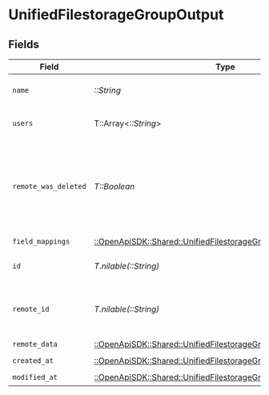 # UnifiedFilestorageGroupOutput


## Fields

| Field                                                                                                                                 | Type                                                                                                                                  | Required                                                                                                                              | Description                                                                                                                           |
| ------------------------------------------------------------------------------------------------------------------------------------- | ------------------------------------------------------------------------------------------------------------------------------------- | ------------------------------------------------------------------------------------------------------------------------------------- | ------------------------------------------------------------------------------------------------------------------------------------- |
| `name`                                                                                                                                | *::String*                                                                                                                            | :heavy_check_mark:                                                                                                                    | The name of the group                                                                                                                 |
| `users`                                                                                                                               | T::Array<*::String*>                                                                                                                  | :heavy_check_mark:                                                                                                                    | Uuids of users of the group                                                                                                           |
| `remote_was_deleted`                                                                                                                  | *T::Boolean*                                                                                                                          | :heavy_check_mark:                                                                                                                    | Indicates whether or not this object has been deleted in the third party platform.                                                    |
| `field_mappings`                                                                                                                      | [::OpenApiSDK::Shared::UnifiedFilestorageGroupOutputFieldMappings](../../models/shared/unifiedfilestoragegroupoutputfieldmappings.md) | :heavy_check_mark:                                                                                                                    | N/A                                                                                                                                   |
| `id`                                                                                                                                  | *T.nilable(::String)*                                                                                                                 | :heavy_minus_sign:                                                                                                                    | The UUID of the group                                                                                                                 |
| `remote_id`                                                                                                                           | *T.nilable(::String)*                                                                                                                 | :heavy_minus_sign:                                                                                                                    | The id of the group in the context of the 3rd Party                                                                                   |
| `remote_data`                                                                                                                         | [::OpenApiSDK::Shared::UnifiedFilestorageGroupOutputRemoteData](../../models/shared/unifiedfilestoragegroupoutputremotedata.md)       | :heavy_check_mark:                                                                                                                    | N/A                                                                                                                                   |
| `created_at`                                                                                                                          | [::OpenApiSDK::Shared::UnifiedFilestorageGroupOutputCreatedAt](../../models/shared/unifiedfilestoragegroupoutputcreatedat.md)         | :heavy_check_mark:                                                                                                                    | N/A                                                                                                                                   |
| `modified_at`                                                                                                                         | [::OpenApiSDK::Shared::UnifiedFilestorageGroupOutputModifiedAt](../../models/shared/unifiedfilestoragegroupoutputmodifiedat.md)       | :heavy_check_mark:                                                                                                                    | N/A                                                                                                                                   |
